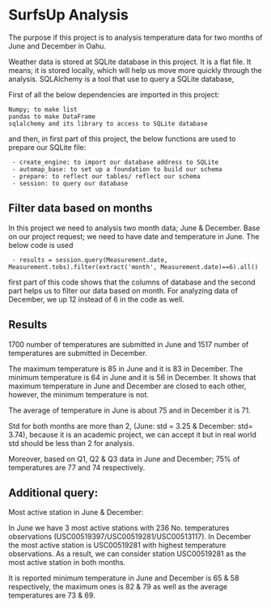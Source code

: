 # SurfsUp Analysis

The purpose if this project is to analysis temperature data for two months of June and December in Oahu.

Weather data is stored at SQLite database in this project. It is a flat file. It means; it is stored locally, which will help us move more quickly through the analysis. SQLAlchemy is a tool that use to query a SQLite database,

First of all the below dependencies are imported in this project:

	Numpy; to make list
	pandas to make DataFrame
	sqlalchemy and its library to access to SQLite database

and then, in first part of this project, the below functions are used to prepare our SQLite file:
	
	 - create_engine: to import our database address to SQLite
	 - automap_base: to set up a foundation to build our schema
	 - prepare: to reflect our tables/ reflect our schema
	 - session: to query our database

## Filter data based on months
In this project we need to analysis two month data; June & December.
Base on our project request; we need to have date and temperature in June. The below code is used

	 - results = session.query(Measurement.date, Measurement.tobs).filter(extract('month', Measurement.date)==6).all()

first part of this code shows that the columns of database and the second part helps us to filter our data based on month. For analyzing data of December, we up 12 instead of 6 in the code as well.

## Results

1700 number of temperatures are submitted in June and 1517 number of temperatures are submitted in December.

The maximum temperature is 85 in June and it is 83 in December. The minimum temperature is 64 in June and it is 56 in December. It shows that maximum temperature in June and December are closed to each other, however, the minimum temperature is not.

The average of temperature in June is about 75 and in December it is 71.

Std for both months are more than 2, (June: std = 3.25 & December: std= 3.74), because it is an academic project, we can accept it but in real world std should be less than 2 for analysis.

Moreover, based on Q1, Q2 & Q3 data in June and December; 75% of temperatures are 77 and 74 respectively.

## Additional query:

Most active station in June & December:

In June we have 3 most active stations with 236 No. temperatures observations (USC00519397/USC00519281/USC00513117). In December the most active station is USC00519281 with highest temperature observations. As a result, we can consider station USC00519281 as the most active station in both months.

It is reported minimum temperature in June and December is 65 & 58 respectively, the maximum ones is 82 & 79 as well as the average temperatures are 73 & 69.

